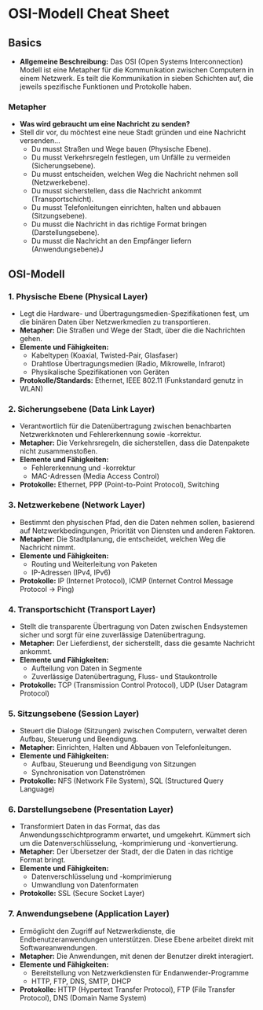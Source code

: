 # OSI-Modell Cheat Sheet

## Basics

- **Allgemeine Beschreibung:** Das OSI (Open Systems Interconnection) Modell ist eine Metapher für die Kommunikation zwischen Computern in einem Netzwerk. Es teilt die Kommunikation in sieben Schichten auf, die jeweils spezifische Funktionen und Protokolle haben.

### Metapher

- **Was wird gebraucht um eine Nachricht zu senden?**
- Stell dir vor, du möchtest eine neue Stadt gründen und eine Nachricht versenden...
  - Du musst Straßen und Wege bauen (Physische Ebene).
  - Du musst Verkehrsregeln festlegen, um Unfälle zu vermeiden (Sicherungsebene).
  - Du musst entscheiden, welchen Weg die Nachricht nehmen soll (Netzwerkebene).
  - Du musst sicherstellen, dass die Nachricht ankommt (Transportschicht).
  - Du musst Telefonleitungen einrichten, halten und abbauen (Sitzungsebene).
  - Du musst die Nachricht in das richtige Format bringen (Darstellungsebene).
  - Du musst die Nachricht an den Empfänger liefern (Anwendungsebene)J


## OSI-Modell

### 1. Physische Ebene (Physical Layer)

- Legt die Hardware- und Übertragungsmedien-Spezifikationen fest, um die binären Daten über Netzwerkmedien zu transportieren.
- **Metapher:** Die Straßen und Wege der Stadt, über die die Nachrichten gehen.
- **Elemente und Fähigkeiten:**
  - Kabeltypen (Koaxial, Twisted-Pair, Glasfaser)
  - Drahtlose Übertragungsmedien (Radio, Mikrowelle, Infrarot)
  - Physikalische Spezifikationen von Geräten
- **Protokolle/Standards:** Ethernet, IEEE 802.11 (Funkstandard genutz in WLAN)

### 2. Sicherungsebene (Data Link Layer)

- Verantwortlich für die Datenübertragung zwischen benachbarten Netzwerkknoten und Fehlererkennung sowie -korrektur.
- **Metapher:** Die Verkehrsregeln, die sicherstellen, dass die Datenpakete nicht zusammenstoßen.
- **Elemente und Fähigkeiten:**
  - Fehlererkennung und -korrektur
  - MAC-Adressen (Media Access Control)
- **Protokolle:** Ethernet, PPP (Point-to-Point Protocol), Switching

### 3. Netzwerkebene (Network Layer)

- Bestimmt den physischen Pfad, den die Daten nehmen sollen, basierend auf Netzwerkbedingungen, Priorität von Diensten und anderen Faktoren.
- **Metapher:** Die Stadtplanung, die entscheidet, welchen Weg die Nachricht nimmt.
- **Elemente und Fähigkeiten:**
  - Routing und Weiterleitung von Paketen
  - IP-Adressen (IPv4, IPv6)
- **Protokolle:** IP (Internet Protocol), ICMP (Internet Control Message Protocol -> Ping)

### 4. Transportschicht (Transport Layer)

- Stellt die transparente Übertragung von Daten zwischen Endsystemen sicher und sorgt für eine zuverlässige Datenübertragung.
- **Metapher:** Der Lieferdienst, der sicherstellt, dass die gesamte Nachricht ankommt.
- **Elemente und Fähigkeiten:**
  - Aufteilung von Daten in Segmente
  - Zuverlässige Datenübertragung, Fluss- und Staukontrolle
- **Protokolle:** TCP (Transmission Control Protocol), UDP (User Datagram Protocol)

### 5. Sitzungsebene (Session Layer)

- Steuert die Dialoge (Sitzungen) zwischen Computern, verwaltet deren Aufbau, Steuerung und Beendigung.
- **Metapher:** Einrichten, Halten und Abbauen von Telefonleitungen.
- **Elemente und Fähigkeiten:**
  - Aufbau, Steuerung und Beendigung von Sitzungen
  - Synchronisation von Datenströmen
- **Protokolle:** NFS (Network File System), SQL (Structured Query Language)

### 6. Darstellungsebene (Presentation Layer)

- Transformiert Daten in das Format, das das Anwendungsschichtprogramm erwartet, und umgekehrt. Kümmert sich um die Datenverschlüsselung, -komprimierung und -konvertierung.
- **Metapher:** Der Übersetzer der Stadt, der die Daten in das richtige Format bringt.
- **Elemente und Fähigkeiten:**
  - Datenverschlüsselung und -komprimierung
  - Umwandlung von Datenformaten
- **Protokolle:** SSL (Secure Socket Layer)

### 7. Anwendungsebene (Application Layer)

- Ermöglicht den Zugriff auf Netzwerkdienste, die Endbenutzeranwendungen unterstützen. Diese Ebene arbeitet direkt mit Softwareanwendungen.
- **Metapher:** Die Anwendungen, mit denen der Benutzer direkt interagiert.
- **Elemente und Fähigkeiten:**
  - Bereitstellung von Netzwerkdiensten für Endanwender-Programme
  - HTTP, FTP, DNS, SMTP, DHCP
- **Protokolle:** HTTP (Hypertext Transfer Protocol), FTP (File Transfer Protocol), DNS (Domain Name System)

